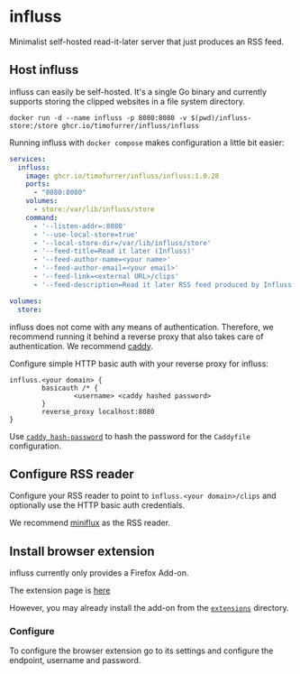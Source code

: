 # influss

Minimalist self-hosted read-it-later server that just produces an RSS feed.

## Host influss

influss can easily be self-hosted. It's a single Go binary and currently
supports storing the clipped websites in a file system directory.

```shell
docker run -d --name influss -p 8080:8080 -v $(pwd)/influss-store:/store ghcr.io/timofurrer/influss/influss
```

Running influss with `docker compose` makes configuration a little bit easier:

```yaml
services:
  influss:
    image: ghcr.io/timofurrer/influss/influss:1.0.28
    ports:
      - "8080:8080"
    volumes:
      - store:/var/lib/influss/store
    command:
      - '--listen-addr=:8080'
      - '--use-local-store=true'
      - '--local-store-dir=/var/lib/influss/store'
      - '--feed-title=Read it later (Influss)'
      - '--feed-author-name=<your name>'
      - '--feed-author-email=<your email>'
      - '--feed-link=<external URL>/clips'
      - '--feed-description=Read it later RSS feed produced by Influss'

volumes:
  store:
```

influss does not come with any means of authentication.
Therefore, we recommend running it behind a reverse proxy that
also takes care of authentication. We recommend [caddy](https://caddyserver.com/).

Configure simple HTTP basic auth with your reverse proxy for influss:

```caddyfile
influss.<your domain> {
        basicauth /* {
                <username> <caddy hashed password>
        }
        reverse_proxy localhost:8080
}
```

Use [`caddy hash-password`](https://caddyserver.com/docs/command-line#caddy-hash-password)
to hash the password for the `Caddyfile` configuration.

## Configure RSS reader

Configure your RSS reader to point to `influss.<your domain>/clips` and optionally
use the HTTP basic auth credentials.

We recommend [miniflux](https://miniflux.app/) as the RSS reader.

## Install browser extension

influss currently only provides a Firefox Add-on.

The extension page is [here](https://addons.mozilla.org/de/android/addon/9ed557601ec54aaeb32f)

However, you may already install the add-on from the [`extensions`](./extensions)
directory.

### Configure

To configure the browser extension go to its settings and configure
the endpoint, username and password.
